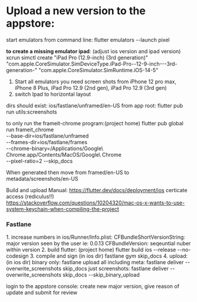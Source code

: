 # Upload a new version to the appstore:

start emulators from command line:
flutter emulators --launch pixel

<b>to create a missing emulator ipad</b>: (adjust ios version and ipad version)
xcrun simctl create "iPad Pro (12.9-inch) (3rd generation)" "com.apple.CoreSimulator.SimDeviceType.iPad-Pro--12-9-inch---3rd-generation-" "com.apple.CoreSimulator.SimRuntime.iOS-14-5"

1. Start all emulators you need screen shots from
    iPhone 12 pro max, iPhone 8 Plus, iPad Pro 12.9 (2nd gen), iPad Pro 12.9 (3rd gen)
2. switch Ipad to horizontal layout

dirs should exist: ios/fastlane/unframed/en-US
from app root: flutter pub run utils:screenshots

to only run the frameit-chrome program:(project home)
flutter pub global run frameit_chrome \
        --base-dir=ios/fastlane/unframed \
        --frames-dir=ios/fastlane/frames \
        --chrome-binary=/Applications/Google\ Chrome.app/Contents/MacOS/Google\ Chrome \
        --pixel-ratio=2
        --skip_docs

When generated then move from framed/en-US to metadata/screenshots/en-US

Build and upload Manual:
    https://flutter.dev/docs/deployment/ios
certicate access (rediculus!!)    
    https://stackoverflow.com/questions/10204320/mac-os-x-wants-to-use-system-keychain-when-compiling-the-project

### Fastlane
1. increase numbers in ios/Runner/Info.plist:
    CFBundleShortVersionString: major version seen by the user ie: 0.0.13
    CFBundleVersion: seqeuntial nuber within version
2. build flutter: (project home)
    flutter build ios --release --no-codesign
3. compile and sign (in ios dir)
    fastlane gym skip_docs
4. upload: (in ios dir)
    binary only: fastlane upload
    all including meta: fastlane deliver --overwrite_screenshots skip_docs
    just screenshots: fastlane deliver --overwrite_screenshots skip_docs     --skip_binary_upload

login to the appstore console:
create new major version, give reason of update and submit for review
